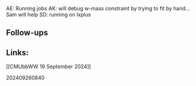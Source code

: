 AE: Running jobs
AK: will debug w-mass constraint by trying to fit by hand... Sam will help
SD: running on lxplus

## Follow-ups


## Links: 

[[CMUbbWW 19 September 2024]]

202409260840
